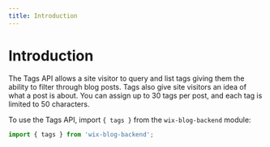 ```yaml
---
title: Introduction
---
```


# Introduction


The Tags API allows a site visitor to query and list tags giving them the ability to filter through blog posts. Tags also give site visitors an idea of what a post is about. 
You can assign up to 30 tags per post, and each tag is limited to 50 characters.

To use the Tags API, import `{ tags }` from the `wix-blog-backend` module:

```javascript
import { tags } from 'wix-blog-backend';
```
